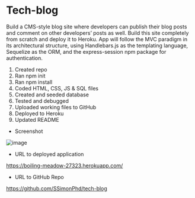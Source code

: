 # Tech-blog

Build a CMS-style blog site where developers can publish their blog posts and comment on other developers’ posts as well. Build this site completely from scratch and deploy it to Heroku. App will follow the MVC paradigm in its architectural structure, using Handlebars.js as the templating language, Sequelize as the ORM, and the express-session npm package for authentication.

1. Created repo
1. Ran npm init
1. Ran npm install 
1. Coded HTML, CSS, JS & SQL files
1. Created and seeded database
1. Tested and debugged
1. Uploaded working files to GitHub
1. Deployed to Heroku
1. Updated README

- Screenshot

![image](https://user-images.githubusercontent.com/60651145/199467973-cd22ad9d-e9d4-4044-8e66-b5fefab290ab.png)

- URL to deployed application

https://boiling-meadow-27323.herokuapp.com/


- URL to GitHub Repo

https://github.com/SSimonPhd/tech-blog
